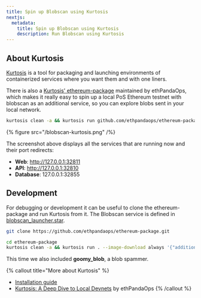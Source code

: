 ```yaml
---
title: Spin up Blobscan using Kurtosis
nextjs:
  metadata:
    title: Spin up Blobscan using Kurtosis
    description: Run Blobscan using Kurtosis
---
```


## About Kurtosis

[Kurtosis](https://www.kurtosis.com/) is a tool for packaging and launching environments of containerized services where you want them and with one liners.

There is also a [Kurtosis' ethereum-package](https://github.com/ethpandaops/ethereum-package) maintained by ethPandaOps, which makes it really easy to
spin up a local PoS Ethereum testnet with blobscan as an additional service, so you can explore blobs sent in your local network.

```bash
kurtosis clean -a && kurtosis run github.com/ethpandaops/ethereum-package --image-download always '{"additional_services": ["blobscan"]}'
```

{% figure src="/blobscan-kurtosis.png" /%}

The screenshot above displays all the services that are running now and their port redirects:

- **Web**: http://127.0.0.1:32811
- **API**: http://127.0.0.1:32810
- **Database**: 127.0.0.1:32855

## Development

For debugging or development it can be useful to clone the ethereum-package
and run Kurtosis from it. The Blobscan service is defined in [blobscan_launcher.star](https://github.com/ethpandaops/ethereum-package/blob/main/src/blobscan/blobscan_launcher.star).

```bash
git clone https://github.com/ethpandaops/ethereum-package.git

cd ethereum-package
kurtosis clean -a && kurtosis run . --image-download always '{"additional_services": ["blobscan", "goomy_blob"]}'
```

This time we also included **goomy_blob**, a blob spammer.

{% callout title="More about Kurtosis" %}
* [Installation guide](https://docs.kurtosis.com/install/)
* [Kurtosis: A Deep Dive to Local Devnets](https://ethpandaops.io/posts/kurtosis-deep-dive/) by ethPandaOps
{% /callout %}
